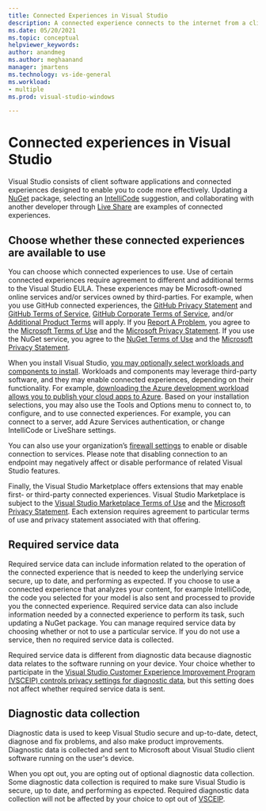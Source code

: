 ```yaml
---
title: Connected Experiences in Visual Studio 
description: A connected experience connects to the internet from a client machine and provides a service to the customer. 
ms.date: 05/20/2021
ms.topic: conceptual
helpviewer_keywords:
author: anandmeg
ms.author: meghaanand
manager: jmartens
ms.technology: vs-ide-general
ms.workload:
- multiple
ms.prod: visual-studio-windows

---
```


# **Connected experiences in Visual Studio** #

Visual Studio consists of client software applications and connected experiences designed to enable you to code more effectively. Updating a [NuGet](/nuget/consume-packages/install-use-packages-visual-studio) package, selecting an [IntelliCode](/visualstudio/intellicode/overview) suggestion, and collaborating with another developer through [Live Share](/visualstudio/liveshare/quickstart/share) are examples of connected experiences. 

## Choose whether these connected experiences are available to use ##

You can choose which connected experiences to use. Use of certain connected experiences require agreement to different and additional terms to the Visual Studio EULA. These experiences may be Microsoft-owned online services and/or services owned by third-parties. For example, when you use GitHub connected experiences, the [GitHub Privacy Statement](https://docs.github.com/github/site-policy/github-privacy-statement) and [GitHub Terms of Service](https://docs.github.com/github/site-policy/github-terms-of-service), [GitHub Corporate Terms of Service](https://docs.github.com/github/site-policy/github-corporate-terms-of-service), and/or [Additional Product Terms](https://docs.github.com/github/site-policy/github-additional-product-terms) will apply. If you [Report A Problem](../how-to-report-a-problem-with-visual-studio.md), you agree to the [Microsoft Terms of Use](https://www.microsoft.com/legal/terms-of-use) and the [Microsoft Privacy Statement](https://privacy.microsoft.com/en-us/privacystatement). If you use the NuGet service, you agree to the [NuGet Terms of Use](https://www.nuget.org/policies/Terms) and the [Microsoft Privacy Statement](https://privacy.microsoft.com/en-us/privacystatement). 

When you install Visual Studio, [you may optionally select workloads and components to install](../../install/install-visual-studio.md). Workloads and components may leverage third-party software, and they may enable connected experiences, depending on their functionality. For example, [downloading the Azure development workload allows you to publish your cloud apps to Azure](https://visualstudio.microsoft.com/vs/features/azure/). Based on your installation selections, you may also use the Tools and Options menu to connect to, to configure, and to use connected experiences. For example, you can connect to a server, add Azure Services authentication, or change IntelliCode or LiveShare settings.  

You can also use your organization’s [firewall settings](../../install/install-and-use-visual-studio-behind-a-firewall-or-proxy-server.md) to enable or disable connection to services. Please note that disabling connection to an endpoint may negatively affect or disable performance of related Visual Studio features. 

Finally, the Visual Studio Marketplace offers extensions that may enable first- or third-party connected experiences. Visual Studio Marketplace is subject to the [Visual Studio Marketplace Terms of Use](https://cdn.vsassets.io/v/M146_20190123.39/_content/Microsoft-Visual-Studio-Marketplace-Terms-of-Use.pdf) and the [Microsoft Privacy Statement](https://privacy.microsoft.com/en-us/privacystatement). Each extension requires agreement to particular terms of use and privacy statement associated with that offering.  


## Required service data ##

Required service data can include information related to the operation of the connected experience that is needed to keep the underlying service secure, up to date, and performing as expected. If you choose to use a connected experience that analyzes your content, for example IntelliCode, the code you selected for your model is also sent and processed to provide you the connected experience. Required service data can also include information needed by a connected experience to perform its task, such updating a NuGet package. You can manage required service data by choosing whether or not to use a particular service. If you do not use a service, then no required service data is collected. 

Required service data is different from diagnostic data because diagnostic data relates to the software running on your device. Your choice whether to participate in the [Visual Studio Customer Experience Improvement Program (VSCEIP) controls privacy settings for diagnostic data](../visual-studio-experience-improvement-program.md), but this setting does not affect whether required service data is sent. 

## Diagnostic data collection ##

Diagnostic data is used to keep Visual Studio secure and up-to-date, detect, diagnose and fix problems, and also make product improvements. Diagnostic data is collected and sent to Microsoft about Visual Studio client software running on the user's device.

When you opt out, you are opting out of optional diagnostic data collection. Some diagnostic data collection is required to make sure Visual Studio is secure, up to date, and performing as expected. Required diagnostic data collection will not be affected by your choice to opt out of [VSCEIP](../visual-studio-experience-improvement-program.md). 
